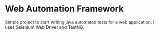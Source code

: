 # Web Automation Framework
Simple project to start writing java automated tests for a web application. I uses Selenium Web Driver and TestNG.